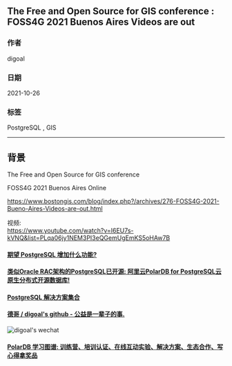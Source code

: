 ## The Free and Open Source for GIS conference : FOSS4G 2021 Buenos Aires Videos are out       
          
### 作者          
digoal          
          
### 日期          
2021-10-26          
          
### 标签          
PostgreSQL , GIS    
          
----          
          
## 背景          
The Free and Open Source for GIS conference    
    
FOSS4G 2021 Buenos Aires Online    
    
https://www.bostongis.com/blog/index.php?/archives/276-FOSS4G-2021-Bueno-Aires-Videos-are-out.html    
    
    
视频:    
https://www.youtube.com/watch?v=I6EU7s-kVNQ&list=PLqa06jy1NEM3PI3eQGemUgEmKS5oHAw7B    
    
    
  
#### [期望 PostgreSQL 增加什么功能?](https://github.com/digoal/blog/issues/76 "269ac3d1c492e938c0191101c7238216")
  
  
#### [类似Oracle RAC架构的PostgreSQL已开源: 阿里云PolarDB for PostgreSQL云原生分布式开源数据库!](https://github.com/ApsaraDB/PolarDB-for-PostgreSQL "57258f76c37864c6e6d23383d05714ea")
  
  
#### [PostgreSQL 解决方案集合](https://yq.aliyun.com/topic/118 "40cff096e9ed7122c512b35d8561d9c8")
  
  
#### [德哥 / digoal's github - 公益是一辈子的事.](https://github.com/digoal/blog/blob/master/README.md "22709685feb7cab07d30f30387f0a9ae")
  
  
![digoal's wechat](../pic/digoal_weixin.jpg "f7ad92eeba24523fd47a6e1a0e691b59")
  
  
#### [PolarDB 学习图谱: 训练营、培训认证、在线互动实验、解决方案、生态合作、写心得拿奖品](https://www.aliyun.com/database/openpolardb/activity "8642f60e04ed0c814bf9cb9677976bd4")
  
